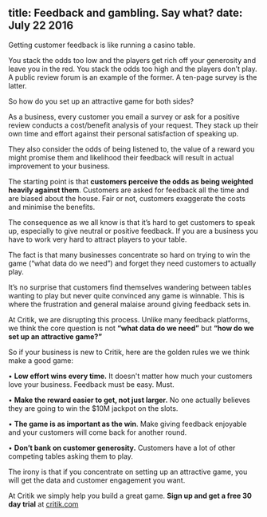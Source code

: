 title: Feedback and gambling. Say what?
date: July 22 2016
---
Getting customer feedback is like running a casino table. 

You stack the odds too low and the players get rich off your generosity and leave you in the red. You stack the odds too high and the players don’t play. A public review forum is an example of the former. A ten-page survey is the latter.

So how do you set up an attractive game for both sides?

As a business, every customer you email a survey or ask for a positive review conducts a cost/benefit analysis of your request. They stack up their own time and effort against their personal satisfaction of speaking up.

They also consider the odds of being listened to, the value of a reward you might promise them and likelihood their feedback will result in actual improvement to your business.

The starting point is that **customers perceive the odds as being weighted heavily against them**. Customers are asked for feedback all the time and are biased about the house. Fair or not, customers exaggerate the costs and minimise the benefits. 

The consequence as we all know is that it’s hard to get customers to speak up, especially to give neutral or positive feedback. If you are a business you have to work very hard to attract players to your table.

The fact is that many businesses concentrate so hard on trying to win the game (“what data do we need”) and forget they need customers to actually play.

It’s no surprise that customers find themselves wandering between tables wanting to play but never quite convinced any game is winnable. This is where the frustration and general malaise around giving feedback sets in.

At Critik, we are disrupting this process. Unlike many feedback platforms, we think the core question is not **“what data do we need”** but **“how do we set up an attractive game?”**

So if your business is new to Critik, here are the golden rules we we think make a good game:

• **Low effort wins every time.** It doesn't matter how much your customers love your business. Feedback must be easy. Must.

• **Make the reward easier to get, not just larger.** No one actually believes they are going to win the $10M jackpot on the slots.

• **The game is as important as the win**. Make giving feedback enjoyable and your customers will come back for another round.

• **Don’t bank on customer generosity.** Customers have a lot of other competing tables asking them to play. 

The irony is that if you concentrate on setting up an attractive game, you will get the data and customer engagement you want. 

At Critik we simply help you build a great game. **Sign up and get a free 30 day trial** at [critik.com](https://critik.com/)
